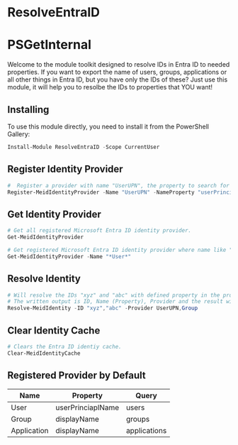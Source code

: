 ﻿# ResolveEntraID

# PSGetInternal

Welcome to the module toolkit designed to resolve IDs in Entra ID to needed properties.
If you want to export the name of users, groups, applications or all other things in Entra ID, but you have only the IDs of these?
Just use this module, it will help you to resolbe the IDs to properties that YOU want!  

## Installing

To use this module directly, you need to install it from the PowerShell Gallery:

```powershell
Install-Module ResolveEntraID -Scope CurrentUser
```

## Register Identity Provider

```powershell
#  Register a provider with name "UserUPN", the property to search for "userPrincipalName" with the query "users".
Register-MeidIdentityProvider -Name "UserUPN" -NameProperty "userPrincipalName" -Query "users"
```

## Get Identity Provider

```powershell
# Get all registered Microsoft Entra ID identity provider.
Get-MeidIdentityProvider
```
```powershell
# Get registered Microsoft Entra ID identity provider where name like "*User*".
Get-MeidIdentityProvider -Name "*User*"
```

## Resolve Identity

```powershell
# Will resolve the IDs "xyz" and "abc" with defined property in the providers "UserUPN" and "Group".
# The written output is ID, Name (Property), Provider and the result will be written in the cache.
Resolve-MeidIdentity -ID "xyz","abc" -Provider UserUPN,Group
```

## Clear Identity Cache

```powershell
# Clears the Entra ID identiy cache.
Clear-MeidIdentityCache
```

## Registered Provider by Default

| Name        | Property          | Query        |
| ----------- | ----------------- | ------------ |
| User        | userPrinciaplName | users        |
| Group       | displayName       | groups       |
| Application | displayName       | applications |